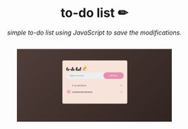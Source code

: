 <h1 align='center'> to-do list ✏ </h1>

<p align='center'><i> simple to-do list using JavaScript to save the modifications.</i>

##

<p align="center"><img src="screenshot.jpg" width="70%">